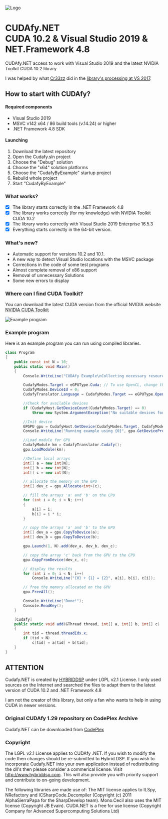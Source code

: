 ![Logo](https://github.com/rapiddev/CUDAfy.NET/blob/master/assets/cudafynet-banner.png?raw=true)

# CUDAfy.NET<br/>CUDA 10.2 & Visual Studio 2019 & NET.Framework 4.8
CUDAfy.NET access to work with Visual Studio 2019 and the latest NVIDIA Toolkit CUDA 10.2 library

I was helped by what [Cr33zz](https://github.com/Cr33zz) did in the [library's processing at VS 2017](https://github.com/Cr33zz/CUDAfy.NET).

## How to start with CUDAfy?

#### Required components
- Visual Studio 2019
- MSVC v142 x64 / 86 build tools (v.14.24) or higher
- .NET Framework 4.8 SDK

#### Launching
1. Download the latest repository
2. Open the Cudafy.sln project
3. Choose the "Debug" solution
4. Choose the "x64" solution platforms
5. Choose the "CudafyByExample" startup project
6. Rebuild whole project
7. Start "CudafyByExample"

### What works?
- [x] The library starts correctly in the .NET Framework 4.8
- [x] The library works correctly (for my knowledge) with NVIDIA Toolkit CUDA 10.2
- [x] The library works correctly with Visual Studio 2019 Enterprise 16.5.3
- [x] Everything starts correctly in the 64-bit version.

### What's new?
- Automatic support for versions 10.2 and 10.1.
- A new way to detect Visual Studio locations with the MSVC package
- Corrections in the code of some test programs
- Almost complete removal of x86 support
- Removal of unnecessary Solutions
- Some new errors to display

### Where can I find CUDA Toolkit?
You can download the latest CUDA version from the official NVIDIA website
[NVIDIA CUDA Toolkit](https://developer.nvidia.com/cuda-downloads)

![Example program](https://github.com/rapiddev/CUDAfy.NET/blob/master/assets/cudafy-example.png?raw=true)

### Example program
Here is an example program you can run using compiled libraries.
```c#
class Program
{
    public const int N = 10;
    public static void Main()
    {
        Console.WriteLine("CUDAfy Example\nCollecting necessary resources...");

        CudafyModes.Target = eGPUType.Cuda; // To use OpenCL, change this enum
        CudafyModes.DeviceId = 0;
        CudafyTranslator.Language = CudafyModes.Target == eGPUType.OpenCL ? eLanguage.OpenCL : eLanguage.Cuda;

        //Check for available devices
        if (CudafyHost.GetDeviceCount(CudafyModes.Target) == 0)
            throw new System.ArgumentException("No suitable devices found.", "original");

        //Init device
        GPGPU gpu = CudafyHost.GetDevice(CudafyModes.Target, CudafyModes.DeviceId);
        Console.WriteLine("Running example using {0}", gpu.GetDeviceProperties(false).Name);

        //Load module for GPU
        CudafyModule km = CudafyTranslator.Cudafy();
        gpu.LoadModule(km);

        //Define local arrays
        int[] a = new int[N];
        int[] b = new int[N];
        int[] c = new int[N];

        // allocate the memory on the GPU
        int[] dev_c = gpu.Allocate<int>(c);

        // fill the arrays 'a' and 'b' on the CPU
        for (int i = 0; i < N; i++)
        {
            a[i] = i;
            b[i] = i * i;
        }

        // copy the arrays 'a' and 'b' to the GPU
        int[] dev_a = gpu.CopyToDevice(a);
        int[] dev_b = gpu.CopyToDevice(b);

        gpu.Launch(1, N).add(dev_a, dev_b, dev_c);

        // copy the array 'c' back from the GPU to the CPU
        gpu.CopyFromDevice(dev_c, c);

        // display the results
        for (int i = 0; i < N; i++)
            Console.WriteLine("{0} + {1} = {2}", a[i], b[i], c[i]);

        // free the memory allocated on the GPU
        gpu.FreeAll();

        Console.WriteLine("Done!");
        Console.ReadKey();
    }

    [Cudafy]
    public static void add(GThread thread, int[] a, int[] b, int[] c)
    {
        int tid = thread.threadIdx.x;
        if (tid < N)
            c[tid] = a[tid] + b[tid];
    }
}
```

## ATTENTION
Cudafy.NET is created by [HYBRIDDSP](http://hybriddsp.com/products/cudafynet/) under LGPL v2.1 License.
I only used sources on the Internet and searched the files to adapt them to the latest version of CUDA 10.2 and .NET Framework 4.8

I am not the creator of this library, but only a fan who wants to help in using CUDA in newer versions.

### Original CUDAfy 1.29 repository on CodePlex Archive
Cudafy.NET can be downloaded from [CodePlex](https://archive.codeplex.com/?p=cudafy)

### Copyright
The LGPL v2.1 License applies to CUDAfy .NET. If you wish to modify the code then changes should be re-submitted to Hybrid DSP. If you wish to incorporate Cudafy.NET into your own application instead of redistributing the dll's then please consider a commerical license. Visit http://www.hybriddsp.com. This will also provide you with priority support and contribute to on-going development.

The following libraries are made use of:
The MIT license applies to ILSpy, NRefactory and ICSharpCode.Decompiler (Copyright (c) 2011 AlphaSierraPapa for the SharpDevelop team).
Mono.Cecil also uses the MIT license (Copyright JB Evain).
CUDA.NET is a free for use license (Copyright Company for Advanced Supercomputing Solutions Ltd)
